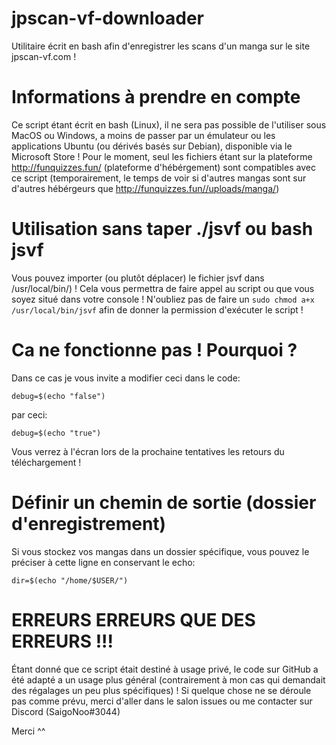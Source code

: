 # jpscan-vf-downloader
Utilitaire écrit en bash afin d'enregistrer les scans d'un manga sur le site jpscan-vf.com !

# Informations à prendre en compte
Ce script étant écrit en bash (Linux), il ne sera pas possible de l'utiliser sous MacOS ou Windows, a moins de passer par un émulateur ou les applications Ubuntu (ou dérivés basés sur Debian), disponible via le Microsoft Store !
Pour le moment, seul les fichiers étant sur la plateforme http://funquizzes.fun/ (plateforme d'hébérgement) sont compatibles avec ce script (temporairement, le temps de voir si d'autres mangas sont sur d'autres hébérgeurs que http://funquizzes.fun//uploads/manga/)

# Utilisation sans taper ./jsvf ou bash jsvf
Vous pouvez importer (ou plutôt déplacer) le fichier jsvf dans /usr/local/bin/) ! Cela vous permettra de faire appel au script ou que vous soyez situé dans votre console !
N'oubliez pas de faire un ``sudo chmod a+x /usr/local/bin/jsvf`` afin de donner la permission d'exécuter le script ! 

# Ca ne fonctionne pas ! Pourquoi ?
Dans ce cas je vous invite a modifier ceci dans le code:
```
debug=$(echo "false")
```
par ceci:
```
debug=$(echo "true")
```
Vous verrez à l'écran lors de la prochaine tentatives les retours du téléchargement !

# Définir un chemin de sortie (dossier d'enregistrement)
Si vous stockez vos mangas dans un dossier spécifique, vous pouvez le préciser à cette ligne en conservant le echo:
```
dir=$(echo "/home/$USER/")
```
# ERREURS ERREURS QUE DES ERREURS !!!
Étant donné que ce script était destiné à usage privé, le code sur GitHub a été adapté a un usage plus général (contrairement à mon cas qui demandait des régalages un peu plus spécifiques) ! Si quelque chose ne se déroule pas comme prévu, merci d'aller dans le salon issues ou me contacter sur Discord (SaigoNoo#3044)

Merci ^^
